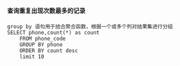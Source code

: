 #### 查询重复出现次数最多的记录
	group by 语句用于结合聚合函数，根据一个或多个列对结果集进行分组
	SELECT phone,count(*) as count
		FROM phone_code
		GROUP BY phone
		ORDER BY count desc
		limit 10
		
